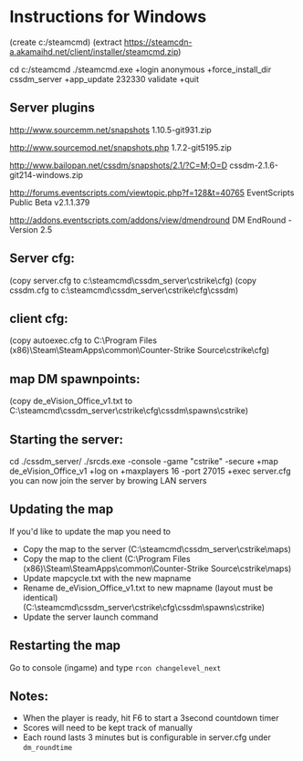 # Instructions for Windows
(create c:/steamcmd)
(extract  https://steamcdn-a.akamaihd.net/client/installer/steamcmd.zip)

cd c:/steamcmd
./steamcmd.exe +login anonymous +force_install_dir cssdm_server +app_update 232330 validate +quit


## Server plugins
http://www.sourcemm.net/snapshots
1.10.5-git931.zip	

http://www.sourcemod.net/snapshots.php
1.7.2-git5195.zip	

http://www.bailopan.net/cssdm/snapshots/2.1/?C=M;O=D
cssdm-2.1.6-git214-windows.zip

http://forums.eventscripts.com/viewtopic.php?f=128&t=40765
EventScripts Public Beta v2.1.1.379

http://addons.eventscripts.com/addons/view/dmendround
DM EndRound - Version 2.5


## Server cfg:
(copy server.cfg to c:\steamcmd\cssdm_server\cstrike\cfg)
(copy cssdm.cfg to c:\steamcmd\cssdm_server\cstrike\cfg\cssdm)

## client cfg:
(copy autoexec.cfg to C:\Program Files (x86)\Steam\SteamApps\common\Counter-Strike Source\cstrike\cfg)

## map DM spawnpoints:
(copy de_eVision_Office_v1.txt to C:\steamcmd\cssdm_server\cstrike\cfg\cssdm\spawns\cstrike)


## Starting the server: 
cd ./cssdm_server/
./srcds.exe -console -game "cstrike" -secure +map de_eVision_Office_v1 +log on +maxplayers 16 -port 27015 +exec server.cfg
you can now join the server by browing LAN servers


## Updating the map
If you'd like to update the map you need to
- Copy the map to the server (C:\steamcmd\cssdm_server\cstrike\maps)
- Copy the map to the client (C:\Program Files (x86)\Steam\SteamApps\common\Counter-Strike Source\cstrike\maps)
- Update mapcycle.txt with the new mapname
- Rename de_eVision_Office_v1.txt to new mapname (layout must be identical) (C:\steamcmd\cssdm_server\cstrike\cfg\cssdm\spawns\cstrike)
- Update the server launch command

## Restarting the map
Go to console (ingame) and type `rcon changelevel_next`

## Notes:
- When the player is ready, hit F6 to start a 3second countdown timer
- Scores will need to be kept track of manually 
- Each round lasts 3 minutes but is configurable in server.cfg under `dm_roundtime`
